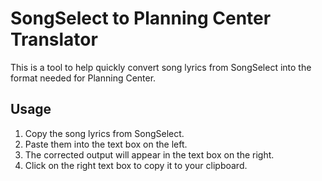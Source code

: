 # SongSelect to Planning Center Translator

This is a tool to help quickly convert song lyrics from SongSelect into the format needed for Planning Center.

## Usage

1. Copy the song lyrics from SongSelect.
2. Paste them into the text box on the left.
3. The corrected output will appear in the text box on the right.
4. Click on the right text box to copy it to your clipboard.

